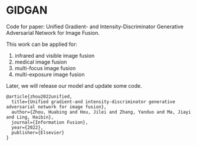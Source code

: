 # GIDGAN
Code for paper: Unified Gradient- and Intensity-Discriminator Generative Adversarial Network for Image Fusion.

This work can be applied for:
  1. infrared and visible image fusion
  2. medical image fusion 
  3. multi-focus image fusion
  4. multi-exposure image fusion
  
  
Later, we will release our model and update some code.

```
@article{zhou2022unified,
  title={Unified gradient-and intensity-discriminator generative adversarial network for image fusion},
  author={Zhou, Huabing and Hou, Jilei and Zhang, Yanduo and Ma, Jiayi and Ling, Haibin},
  journal={Information Fusion},
  year={2022},
  publisher={Elsevier}
}
```
